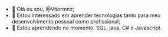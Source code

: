 - 👋 Olá eu sou, @Vitormnz;
- 👀 Estou interessado em aprender tecnologias tanto para meu desenvolvimento pessoal como profissional; 
 - 🌱 Estou aprendendo no momento: SQL, java, C# e Javascript. 

<!---
Vitormnz/Vitormnz is a ✨ special ✨ repository because its `README.md` (this file) appears on your GitHub profile.
You can click the Preview link to take a look at your changes.
--->
